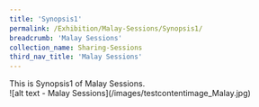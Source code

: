 ```yaml
---
title: 'Synopsis1'
permalink: /Exhibition/Malay-Sessions/Synopsis1/
breadcrumb: 'Malay Sessions'
collection_name: Sharing-Sessions
third_nav_title: 'Malay Sessions'
---
```


<div>
  This is Synopsis1 of Malay Sessions.<br />
</div>
![alt text - Malay Sessions](/images/testcontentimage_Malay.jpg)

